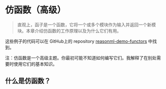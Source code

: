 # 仿函数（高级）

> 直观上，函子是一个函数，它将一个或多个模块作为输入并返回一个新模块。本章介绍仿函数的工作原理以及为什么它们有用。

这些例子的代码可以在 GitHub上的 repository [reasonml-demo-functors](https://github.com/rauschma/reasonml-demo-functors) 中找到。

注：仿函数是一个高级主题。你最初可能不知道如何编写它们。我解释了在别处需要时使用它们的基本知识。

## 什么是仿函数？

